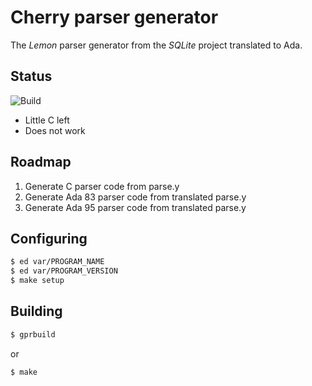 # Cherry parser generator

The *Lemon* parser generator from the *SQLite* project translated to Ada.

## Status
![Build](https://github.com/jquorning/Cherry/workflows/Build/badge.svg)
* Little C left
* Does not work

## Roadmap
1. Generate C parser code from parse.y
2. Generate Ada 83 parser code from translated parse.y
3. Generate Ada 95 parser code from translated parse.y

## Configuring
```sh
$ ed var/PROGRAM_NAME
$ ed var/PROGRAM_VERSION
$ make setup
```

## Building
```sh
$ gprbuild
```

or

```sh
$ make
```

